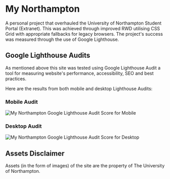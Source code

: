# My Northampton

A personal project that overhauled the University of Northampton Student Portal (Extranet). This was achieved through improved RWD utilising CSS Grid with appropriate fallbacks for legacy browsers. The project's success was measured through the use of Google Lighthouse.

## Google Lighthouse Audits

As mentioned above this site was tested using Google Lighthouse Audit a tool for measuring website's performance, accessibility, SEO and best practices.

Here are the results from both mobile and desktop Lighthouse Audits:

### Mobile Audit

![My Northampton Google Lighthouse Audit Score for Mobile](https://cdn.jenewland.me.uk/media/images/mynorthampton-lighthouse-audit-mobile.png)

### Desktop Audit

![My Northampton Google Lighthouse Audit Score for Desktop](https://cdn.jenewland.me.uk/media/images/mynorthampton-lighthouse-audit-desktop.png)

## Assets Disclaimer

Assets (in the form of images) of the site are the property of The University of Northampton.
